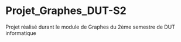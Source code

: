 # Projet_Graphes_DUT-S2
 Projet réalisé durant le module de Graphes du 2ème semestre de DUT informatique
